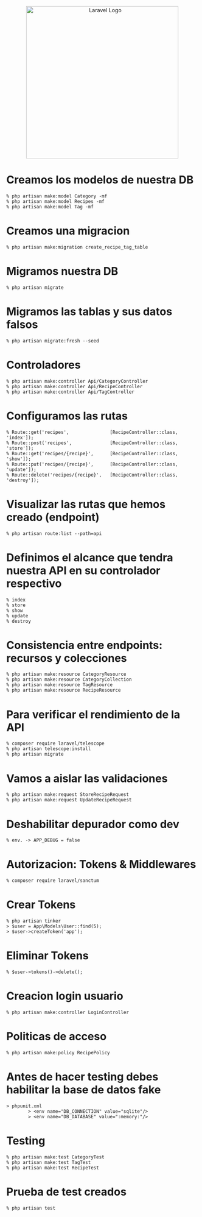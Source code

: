 <p align="center"><a href="https://laravel.com" target="_blank"><img src="https://raw.githubusercontent.com/laravel/art/master/logo-lockup/5%20SVG/2%20CMYK/1%20Full%20Color/laravel-logolockup-cmyk-red.svg" width="400" alt="Laravel Logo"></a></p>

# Creamos los modelos de nuestra DB

    % php artisan make:model Category -mf
    % php artisan make:model Recipes -mf
    % php artisan make:model Tag -mf

# Creamos una migracion

    % php artisan make:migration create_recipe_tag_table 

# Migramos nuestra DB

    % php artisan migrate

# Migramos las tablas y sus datos falsos

    % php artisan migrate:fresh --seed

# Controladores

    % php artisan make:controller Api/CategoryController 
    % php artisan make:controller Api/RecipeController 
    % php artisan make:controller Api/TagController 

# Configuramos las rutas

    % Route::get('recipes',               [RecipeController::class, 'index']);
    % Route::post('recipes',              [RecipeController::class, 'store']);
    % Route::get('recipes/{recipe}',      [RecipeController::class, 'show']);
    % Route::put('recipes/{recipe}',      [RecipeController::class, 'update']);
    % Route::delete('recipes/{recipe}',   [RecipeController::class, 'destroy']);

# Visualizar las rutas que hemos creado (endpoint)

    % php artisan route:list --path=api

# Definimos el alcance que tendra nuestra API en su controlador respectivo

    % index
    % store
    % show
    % update
    % destroy

# Consistencia entre endpoints: recursos y colecciones

    % php artisan make:resource CategoryResource
    % php artisan make:resource CategoryCollection
    % php artisan make:resource TagResource
    % php artisan make:resource RecipeResource

# Para verificar el rendimiento de la API

    % composer require laravel/telescope
    % php artisan telescope:install
    % php artisan migrate

# Vamos a aislar las validaciones

    % php artisan make:request StoreRecipeRequest
    % php artisan make:request UpdateRecipeRequest

# Deshabilitar depurador como dev

    % env. -> APP_DEBUG = false

# Autorizacion: Tokens & Middlewares

    % composer require laravel/sanctum

# Crear Tokens

    % php artisan tinker
    > $user = App\Models\User::find(5);
    > $user->createToken('app');

# Eliminar Tokens

    % $user->tokens()->delete();

# Creacion login usuario

    % php artisan make:controller LoginController

# Politicas de acceso

    % php artisan make:policy RecipePolicy

# Antes de hacer testing debes habilitar la base de datos fake

    > phpunit.xml
            > <env name="DB_CONNECTION" value="sqlite"/>
            > <env name="DB_DATABASE" value=":memory:"/>

# Testing

    % php artisan make:test CategoryTest
    % php artisan make:test TagTest
    % php artisan make:test RecipeTest

# Prueba de test creados

    % php artisan test